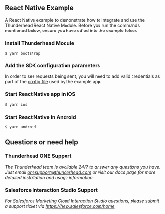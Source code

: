 ## React Native Example

A React Native example to demonstrate how to integrate and use the Thunderhead React Native Module. Before you run the commands mentioned below, ensure you have cd'ed into the example folder.

### Install Thunderhead Module

```
$ yarn bootstrap
```
### Add the SDK configuration parameters

In order to see requests being sent, you will need to add valid credentials as part of the [config file](https://github.com/thunderheadone/one-sdk-react-native/blob/master/example/config/one.js) used by the example app.


### Start React Native app in iOS

```
$ yarn ios
```

### Start React Native in Android

```
$ yarn android
```

## Questions or need help

### Thunderhead ONE Support
_The Thunderhead team is available 24/7 to answer any questions you have. Just email onesupport@thunderhead.com or visit our docs page for more detailed installation and usage information._


### Salesforce Interaction Studio Support
_For Salesforce Marketing Cloud Interaction Studio questions, please submit a support ticket via https://help.salesforce.com/home_
